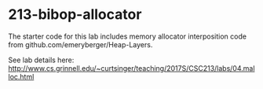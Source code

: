 # 213-bibop-allocator
The starter code for this lab includes memory allocator interposition code from github.com/emeryberger/Heap-Layers.

See lab details here: http://www.cs.grinnell.edu/~curtsinger/teaching/2017S/CSC213/labs/04.malloc.html

